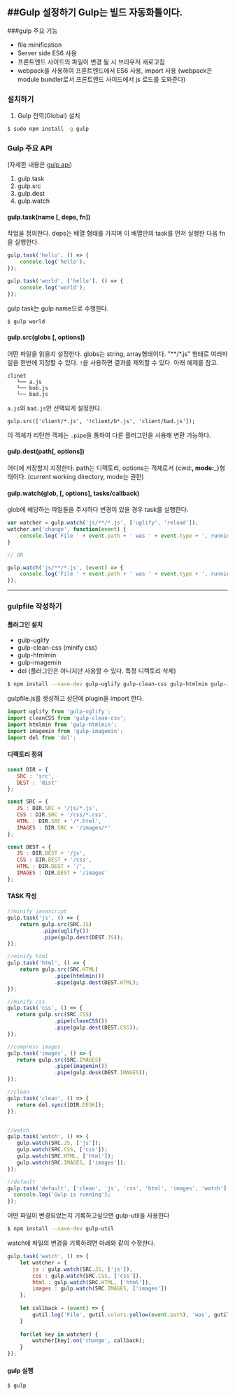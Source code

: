 ##Gulp 설정하기
Gulp는 빌드 자동화툴이다. 
----------------------
###gulp 주요 기능
+ file minification
+ Server side ES6 사용
+ 프론트엔드 사이드의 파일이 변경 될 시 브라우저 새로고침
+ webpack을 사용하여 프론트엔드에서 ES6 사용, import 사용
  (webpack은 module bundler로서 프론트엔드 사이드에서 js 로드를 도와준다)

### 설치하기
1. Gulp 전역(Global) 설치
```sh
$ sudo npm install -g gulp
```

### Gulp 주요 API
(자세한 내용은 [gulp api](https://github.com/gulpjs/gulp/blob/master/docs/API.md#gulpsrcglobs-options))
1. gulp.task
2. gulp.src
3. gulp.dest
4. gulp.watch

#### gulp.task(name [, deps, fn])
작업을 정의한다.
deps는 배열 형태를 가지며 이 배열안의 task를 먼저 실행한 다음 fn을 실행한다.

```js
gulp.task('hello', () => {
    console.log('hello');
});

gulp.task('world', ['hello'], () => {
    console.log('world');
});
```
gulp task는 gulp name으로 수행한다.

```sh
$ gulp world
```

#### gulp.src(globs [, options])
어떤 파일을 읽을지 설정한다.
globs는 string, array형태이다. "**/*.js" 형태로 여러파일을 한번에 지정할 수 있다.
`!`을 사용하면 결과를 제외할 수 있다. 아래 예제를 참고.
```
clinet
   └── a.js
   └── bob.js
   └── bad.js
``` 
`a.js`와 `bad.js`만 선택되게 설정한다.
```
gulp.src(['client/*.js', '!client/b*.js', 'client/bad.js']);
```
이 객체가 리턴한 객체는 `.pipe`을 통하여 다른 플러그인을 사용해 변환 가능하다.

#### gulp.dest(path[, options])
어디에 저장할지 지정한다.
path는 디렉토리, options는 객체로서 {cwd:__, mode:___}형태이다.
(current working directory, mode는 권한)

#### gulp.watch(glob, [, options], tasks/callback)
glob에 해당하는 파일들을 주시하다 변경이 있을 경우  task를 실행한다.

```js
var watcher = gulp.watch('js/**/*.js', ['uglify', 'reload']);
watcher.on('change', function(event) {
    console.log('File ' + event.path + ' was ' + event.type + ', running tasks...');
}

// OR 

gulp.watch('js/**/*.js', (event) => {
    console.log('File ' + event.path + ' was ' + event.type + ', running tasks...');
});
```

-------------------
### gulpfile 작성하기
#### 플러그인 설치

+ gulp-uglify
+ gulp-clean-css (minify css)
+ gulp-htmlmin
+ gulp-imagemin
+ del (플러그인은 아니지만 사용할 수 있다. 특정 디렉토리 삭제)
 
 ```sh
 $ npm install --save-dev gulp-uglify gulp-clean-css gulp-htmlmin gulp-imagemin del
 ```
 
 gulpfile.js를 생성하고 상단에 plugin을 import 한다.
 ```js
 import uglify from 'gulp-uglify';
 import cleanCSS from 'gulp-clean-css';
 import htmlmin from 'gulp-htmlmin';
 import imagemin from 'gulp-imagemin';
 import del from 'del';
 ```
 
#### 디렉토리 정의
 ```js
const DIR = {
    SRC : 'src',
    DEST : 'dist' 
};

const SRC = {
    JS : DIR.SRC + '/js/*.js',
    CSS : DIR.SRC + '/css/*.css',
    HTML : DIR.SRC + '/*.html',
    IMAGES : DIR.SRC + '/images/*'
};

const DEST = {
    JS : DIR.DEST + '/js',
    CSS : DIR.DEST + '/css',
    HTML : DIR.DEST + '/',
    IMAGES : DIR.DEST + '/images'
};
 ```
 
 #### TASK 작성
 ```js
 //minify javascript
 gulp.task('js', () => {
     return gulp.src(SRC.JS)
            .pipe(uglify())
            .pipe(gulp.dest(DEST.JS));
 });
 
 //minify html
 gulp.task('html', () => {
     return gulp.src(SRC.HTML)
                .pipe(htmlmin())
                .pipe(gulp.dest(DEST.HTML);
 });    
 
 //minify css
 gulp.task('css', () => {
    return gulp.src(SRC.CSS)
                .pipe(cleanCSS())
                .pipe(gulp.dest(DEST.CSS));
});

//compress images
gulp.task('images', () => {
    return gulp.src(SRC.IMAGES)
                .pipe(imagemin())
                .pipe(gulp.desk(DEST.IMAGES));
});

//clean
gulp.task('clean', () => {
    return del.sync([DIR.DESK]);
});


//watch
gulp.task('watch', () => {
    gulp.watch(SRC.JS, ['js']);
    gulp.watch(SRC.CSS, ['css']);
    gulp.watch(SRC.HTML, ['html']);
    gulp.watch(SRC.IMAGES, ['images']);
});

//default
gulp.task('default', ['clean', 'js', 'css', 'html', 'images', 'watch'], () => {
   console.log('Gulp is running');
});


 ```
어떤 파일이 변경되었는지 기록하고싶으면 gulp-util을 사용한다
```sh
$ npm install --save-dev gulp-util
```

watch에 파일의 변경을 기록하려면 아래와 같이 수정한다.
```js
gulp.task('watch', () => {
    let watcher = {
        js : gulp.watch(SRC.JS, ['js']),
        css : gulp.watch(SRC.CSS, ['css']),
        html : gulp.watch(SRC.HTML, ['html']),
        images : gulp.watch(SRC.IMAGES, ['images'])
    };
    
    let callback = (event) => {
        gutil.log('File', gutil.colors.yellow(event.path), 'was', gutil.colors.magenta(event.type));
    }
    
    for(let key in watcher) {
        watcher[key].on('change', callback);
    }
});
``` 

#### gulp 실행
```sh
$ gulp
``` 
 
